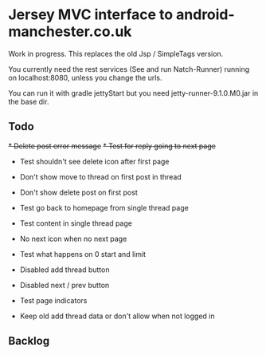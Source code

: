 Jersey MVC interface to android-manchester.co.uk
================================================
 
Work in progress. This replaces the old Jsp / SimpleTags version.

You currently need the rest services (See and run Natch-Runner) running on localhost:8080, unless you change the urls.

You can run it with gradle jettyStart but you need jetty-runner-9.1.0.M0.jar in the base dir.

Todo
-----
~~* Delete post error message~~
~~* Test for reply going to next page~~
* Test shouldn't see delete icon after first page

* Don't show move to thread on first post in thread
* Don't show delete post on first post
* Test go back to homepage from single thread page
* Test content in single thread page
* No next icon when no next page
* Test what happens on 0 start and limit
* Disabled add thread button
* Disabled next / prev button
* Test page indicators
* Keep old add thread data or don't allow when not logged in

Backlog
-------
